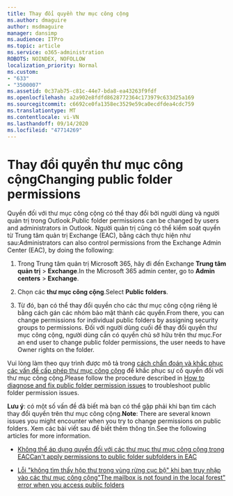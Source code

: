 ```yaml
---
title: Thay đổi quyền thư mục công cộng
ms.author: dmaguire
author: msdmaguire
manager: dansimp
ms.audience: ITPro
ms.topic: article
ms.service: o365-administration
ROBOTS: NOINDEX, NOFOLLOW
localization_priority: Normal
ms.custom:
- "633"
- "3500007"
ms.assetid: 0c37ab75-c81c-44e7-bda8-ea43263f9fdf
ms.openlocfilehash: a2a902e8fdfd8628772364c173979c633d25a169
ms.sourcegitcommit: c6692ce0fa1358ec3529e59ca0ecdfdea4cdc759
ms.translationtype: MT
ms.contentlocale: vi-VN
ms.lasthandoff: 09/14/2020
ms.locfileid: "47714269"
---
```

# <a name="changing-public-folder-permissions"></a><span data-ttu-id="f2236-102">Thay đổi quyền thư mục công cộng</span><span class="sxs-lookup"><span data-stu-id="f2236-102">Changing public folder permissions</span></span>

<span data-ttu-id="f2236-103">Quyền đối với thư mục công cộng có thể thay đổi bởi người dùng và người quản trị trong Outlook.</span><span class="sxs-lookup"><span data-stu-id="f2236-103">Public folder permissions can be changed by users and administrators in Outlook.</span></span> <span data-ttu-id="f2236-104">Người quản trị cũng có thể kiểm soát quyền từ Trung tâm quản trị Exchange (EAC), bằng cách thực hiện như sau:</span><span class="sxs-lookup"><span data-stu-id="f2236-104">Administrators can also control permissions from the Exchange Admin Center (EAC), by doing the following:</span></span>
  
1. <span data-ttu-id="f2236-105">Trong Trung tâm quản trị Microsoft 365, hãy đi đến Exchange **Trung tâm quản trị** \> **Exchange**.</span><span class="sxs-lookup"><span data-stu-id="f2236-105">In the Microsoft 365 admin center, go to **Admin centers** \> **Exchange**.</span></span>

2. <span data-ttu-id="f2236-106">Chọn các **thư mục công cộng**.</span><span class="sxs-lookup"><span data-stu-id="f2236-106">Select **Public folders**.</span></span>

3. <span data-ttu-id="f2236-107">Từ đó, bạn có thể thay đổi quyền cho các thư mục công cộng riêng lẻ bằng cách gán các nhóm bảo mật thành các quyền.</span><span class="sxs-lookup"><span data-stu-id="f2236-107">From there, you can change permissions for individual public folders by assigning security groups to permissions.</span></span> <span data-ttu-id="f2236-108">Đối với người dùng cuối để thay đổi quyền thư mục công cộng, người dùng cần có quyền chủ sở hữu trên thư mục.</span><span class="sxs-lookup"><span data-stu-id="f2236-108">For an end user to change public folder permissions, the user needs to have Owner rights on the folder.</span></span>

<span data-ttu-id="f2236-109">Vui lòng làm theo quy trình được mô tả trong [cách chẩn đoán và khắc phục các vấn đề cấp phép thư mục công cộng](https://docs.microsoft.com/exchange/troubleshoot/public-folders/public-folder-permission-issues) để khắc phục sự cố quyền đối với thư mục công cộng.</span><span class="sxs-lookup"><span data-stu-id="f2236-109">Please follow the procedure described in [How to diagnose and fix public folder permission issues](https://docs.microsoft.com/exchange/troubleshoot/public-folders/public-folder-permission-issues) to troubleshoot public folder permission issues.</span></span>

<span data-ttu-id="f2236-110">**Lưu ý**: có một số vấn đề đã biết mà bạn có thể gặp phải khi bạn tìm cách thay đổi quyền trên thư mục công cộng.</span><span class="sxs-lookup"><span data-stu-id="f2236-110">**Note**: There are several known issues you might encounter when you try to change permissions on public folders.</span></span> <span data-ttu-id="f2236-111">Xem các bài viết sau để biết thêm thông tin.</span><span class="sxs-lookup"><span data-stu-id="f2236-111">See the following articles for more information.</span></span>

- [<span data-ttu-id="f2236-112">Không thể áp dụng quyền đối với các thư mục thư mục công cộng trong EAC</span><span class="sxs-lookup"><span data-stu-id="f2236-112">Can't apply permissions to public folder subfolders in EAC</span></span>](https://docs.microsoft.com/exchange/troubleshoot/public-folders/can%E2%80%99t-apply-permissions-public-folder-subfolders)

- [<span data-ttu-id="f2236-113">Lỗi "không tìm thấy hộp thư trong vùng rừng cục bộ" khi bạn truy nhập vào các thư mục công cộng</span><span class="sxs-lookup"><span data-stu-id="f2236-113">"The mailbox is not found in the local forest" error when you access public folders</span></span>](https://docs.microsoft.com/exchange/troubleshoot/public-folders/mailbox-not-found-local-forest-public-folder)
